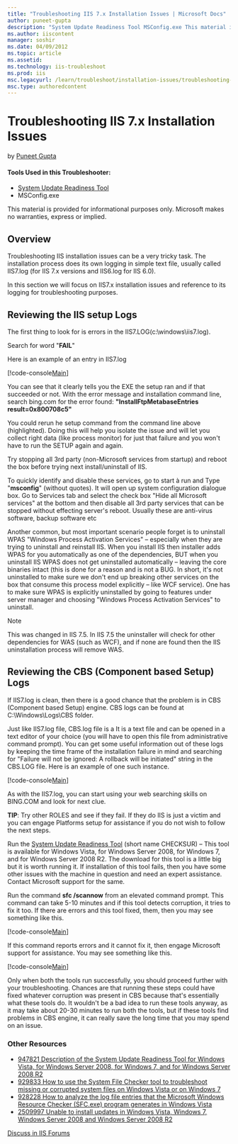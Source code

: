 ```yaml
---
title: "Troubleshooting IIS 7.x Installation Issues | Microsoft Docs"
author: puneet-gupta
description: "System Update Readiness Tool MSConfig.exe This material is provided for informational purposes only. Microsoft makes no warranties, express or implied. Overv..."
ms.author: iiscontent
manager: soshir
ms.date: 04/09/2012
ms.topic: article
ms.assetid: 
ms.technology: iis-troubleshoot
ms.prod: iis
msc.legacyurl: /learn/troubleshoot/installation-issues/troubleshooting-iis-7x-installation-issues
msc.type: authoredcontent
---
```

Troubleshooting IIS 7.x Installation Issues
====================
by [Puneet Gupta](https://github.com/puneet-gupta)

#### Tools Used in this Troubleshooter:

- [System Update Readiness Tool](https://support.microsoft.com/kb/947821)
- MSConfig.exe

This material is provided for informational purposes only. Microsoft makes no warranties, express or implied.

## Overview

Troubleshooting IIS installation issues can be a very tricky task. The installation process does its own logging in simple text file, usually called IIS7.log (for IIS 7.x versions and IIS6.log for IIS 6.0).

In this section we will focus on IIS7.x installation issues and reference to its logging for troubleshooting purposes.

## Reviewing the IIS setup Logs

The first thing to look for is errors in the IIS7.LOG(c:\windows\iis7.log).

Search for word "**FAIL**"

Here is an example of an entry in IIS7.log

[!code-console[Main](troubleshooting-iis-7x-installation-issues/samples/sample1.cmd)]

You can see that it clearly tells you the EXE the setup ran and if that succeeded or not. With the error message and installation command line, search bing.com for the error found: **"InstallFtpMetabaseEntries result=0x800708c5"**

You could rerun he setup command from the command line above (highlighted). Doing this will help you isolate the issue and will let you collect right data (like process monitor) for just that failure and you won't have to run the SETUP again and again.

Try stopping all 3rd party (non-Microsoft services from startup) and reboot the box before trying next install/uninstall of IIS.

To quickly identify and disable these services, go to start à run and Type "**msconfig**" (without quotes). It will open up system configuration dialogue box. Go to Services tab and select the check box "Hide all Microsoft services" at the bottom and then disable all 3rd party services that can be stopped without effecting server's reboot. Usually these are anti-virus software, backup software etc

Another common, but most important scenario people forget is to uninstall WPAS "Windows Process Activation Services" – especially when they are trying to uninstall and reinstall IIS. When you install IIS then installer adds WPAS for you automatically as one of the dependencies, BUT when you uninstall IIS WPAS does not get uninstalled automatically – leaving the core binaries intact (this is done for a reason and is not a BUG. In short, it's not uninstalled to make sure we don't end up breaking other services on the box that consume this process model explicitly – like WCF service). One has to make sure WPAS is explicitly uninstalled by going to features under server manager and choosing "Windows Process Activation Services" to uninstall.

> [!NOTE]
> This was changed in IIS 7.5. In IIS 7.5 the uninstaller will check for other dependencies for WAS (such as WCF), and if none are found then the IIS uninstallation process will remove WAS.

## Reviewing the CBS (Component based Setup) Logs

If IIS7.log is clean, then there is a good chance that the problem is in CBS (Component based Setup) engine. CBS logs can be found at C:\Windows\Logs\CBS folder.

Just like IIS7.log file, CBS.log file is a It is a text file and can be opened in a text editor of your choice (you will have to open this file from administrative command prompt). You can get some useful information out of these logs by keeping the time frame of the installation failure in mind and searching for "Failure will not be ignored: A rollback will be initiated" string in the CBS.LOG file. Here is an example of one such instance.

[!code-console[Main](troubleshooting-iis-7x-installation-issues/samples/sample2.cmd)]

As with the IIS7.log, you can start using your web searching skills on BING.COM and look for next clue.

**TIP**: Try other ROLES and see if they fail. If they do IIS is just a victim and you can engage Platforms setup for assistance if you do not wish to follow the next steps.

Run the [System Update Readiness Tool](https://support.microsoft.com/kb/947821) (short name CHECKSUR) – This tool is available for Windows Vista, for Windows Server 2008, for Windows 7, and for Windows Server 2008 R2. The download for this tool is a little big but it is worth running it. If installation of this tool fails, then you have some other issues with the machine in question and need an expert assistance. Contact Microsoft support for the same.

Run the command **sfc /scannow** from an elevated command prompt. This command can take 5-10 minutes and if this tool detects corruption, it tries to fix it too. If there are errors and this tool fixed, them, then you may see something like this.

[!code-console[Main](troubleshooting-iis-7x-installation-issues/samples/sample3.cmd)]

If this command reports errors and it cannot fix it, then engage Microsoft support for assistance. You may see something like this.

[!code-console[Main](troubleshooting-iis-7x-installation-issues/samples/sample4.cmd)]

Only when both the tools run successfully, you should proceed further with your troubleshooting. Chances are that running these steps could have fixed whatever corruption was present in CBS because that's essentially what these tools do. It wouldn't be a bad idea to run these tools anyway, as it may take about 20-30 minutes to run both the tools, but if these tools find problems in CBS engine, it can really save the long time that you may spend on an issue.

### Other Resources

- [947821 Description of the System Update Readiness Tool for Windows Vista, for Windows Server 2008, for Windows 7, and for Windows Server 2008 R2](https://support.microsoft.com/default.aspx?scid=kb;EN-US;947821)
- [929833 How to use the System File Checker tool to troubleshoot missing or corrupted system files on Windows Vista or on Windows 7](https://support.microsoft.com/default.aspx?scid=kb;EN-US;929833)
- [928228 How to analyze the log file entries that the Microsoft Windows Resource Checker (SFC.exe) program generates in Windows Vista](https://support.microsoft.com/default.aspx?scid=kb;EN-US;928228)
- [2509997 Unable to install updates in Windows Vista, Windows 7, Windows Server 2008 and Windows Server 2008 R2](https://support.microsoft.com/default.aspx?scid=kb;EN-US;2509997)
  
  
[Discuss in IIS Forums](https://forums.iis.net/1047.aspx)